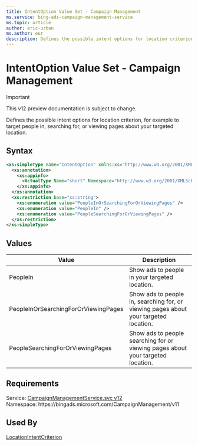 ```yaml
---
title: IntentOption Value Set - Campaign Management
ms.service: bing-ads-campaign-management-service
ms.topic: article
author: eric-urban
ms.author: eur
description: Defines the possible intent options for location criterion, for example to target people in, searching for, or viewing pages about your targeted location.
---
```

# IntentOption Value Set - Campaign Management

> [!IMPORTANT]
> This v12 preview documentation is subject to change.

Defines the possible intent options for location criterion, for example to target people in, searching for, or viewing pages about your targeted location.

## Syntax
```xml
<xs:simpleType name="IntentOption" xmlns:xs="http://www.w3.org/2001/XMLSchema">
  <xs:annotation>
    <xs:appinfo>
      <ActualType Name="short" Namespace="http://www.w3.org/2001/XMLSchema" xmlns="http://schemas.microsoft.com/2003/10/Serialization/" />
    </xs:appinfo>
  </xs:annotation>
  <xs:restriction base="xs:string">
    <xs:enumeration value="PeopleInOrSearchingForOrViewingPages" />
    <xs:enumeration value="PeopleIn" />
    <xs:enumeration value="PeopleSearchingForOrViewingPages" />
  </xs:restriction>
</xs:simpleType>
```

## <a name="values"></a>Values

|Value|Description|
|-----------|---------------|
|<a name="peoplein"></a>PeopleIn|Show ads to people in your targeted location.|
|<a name="peopleinorsearchingfororviewingpages"></a>PeopleInOrSearchingForOrViewingPages|Show ads to people in, searching for, or viewing pages about your targeted location.|
|<a name="peoplesearchingfororviewingpages"></a>PeopleSearchingForOrViewingPages|Show ads to people searching for or viewing pages about your targeted location.|

## Requirements
Service: [CampaignManagementService.svc v12](https://campaign.api.bingads.microsoft.com/Api/Advertiser/CampaignManagement/v11/CampaignManagementService.svc)  
Namespace: https\://bingads.microsoft.com/CampaignManagement/v11  

## Used By
[LocationIntentCriterion](locationintentcriterion.md)  
